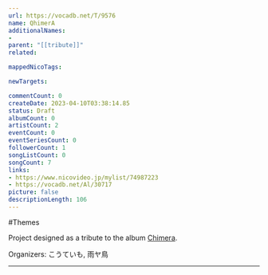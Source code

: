 ```yaml
---
url: https://vocadb.net/T/9576
name: QhimerA
additionalNames: 
- 
parent: "[[tribute]]"
related:

mappedNicoTags:

newTargets:

commentCount: 0
createDate: 2023-04-10T03:38:14.85
status: Draft
albumCount: 0
artistCount: 2
eventCount: 0
eventSeriesCount: 0
followerCount: 1
songListCount: 0
songCount: 7
links: 
- https://www.nicovideo.jp/mylist/74987223
- https://vocadb.net/Al/30717
picture: false
descriptionLength: 106
---
```


#Themes

Project designed as a tribute to the album [Chimera](https://vocadb.net/Al/30717).

Organizers: こうていも, 雨ヤ鳥

---


